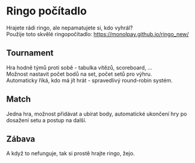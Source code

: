 # Ringo počítadlo
Hrajete rádi ringo, ale nepamatujete si, kdo vyhrál? <br>
Použije toto skvělé ringopočítadlo: https://monolpay.github.io/ringo_new/

## Tournament
Hra hodně týmů proti sobě - tabulka vítězů, scoreboard, ... <br>
Možnost nastavit počet bodů na set, počet setů pro výhru. <br>
Automaticky říká, kdo má jít hrát - spravedlivý round-robin systém.

## Match
Jedna hra, možnost přidávat a ubírat body, automatické ukončení hry po dosažení setu a postup na další.

## Zábava
A když to nefunguje, tak si prostě hrajte ringo, žejo.
